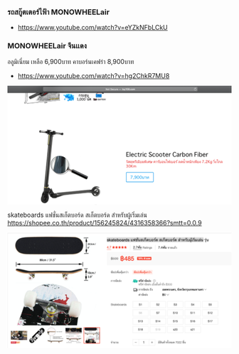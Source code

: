 ### รถสกู๊ตเตอร์ไฟ้า MONOWHEELair
* https://www.youtube.com/watch?v=eYZkNFbLCkU

### MONOWHEELair จีนเเดง
อลูมิเนี่ยม เหลือ 6,900บาท คาบอร์นเคฟร่า 8,900บาท
* https://www.youtube.com/watch?v=hg2ChkR7MU8
<p align='center'>
  <img align='center' src="./img/MONOWHEELair.png" width="800" >
</p>

skateboards แฟชั่นสเก็ตบอร์ด สเก็ตบอร์ด สำหรับผู้เริ่มเล่น
https://shopee.co.th/product/156245824/4316358366?smtt=0.0.9
<p align='center'>
  <img align='center' src="./img/skateboards.png" width="800" >
</p>
